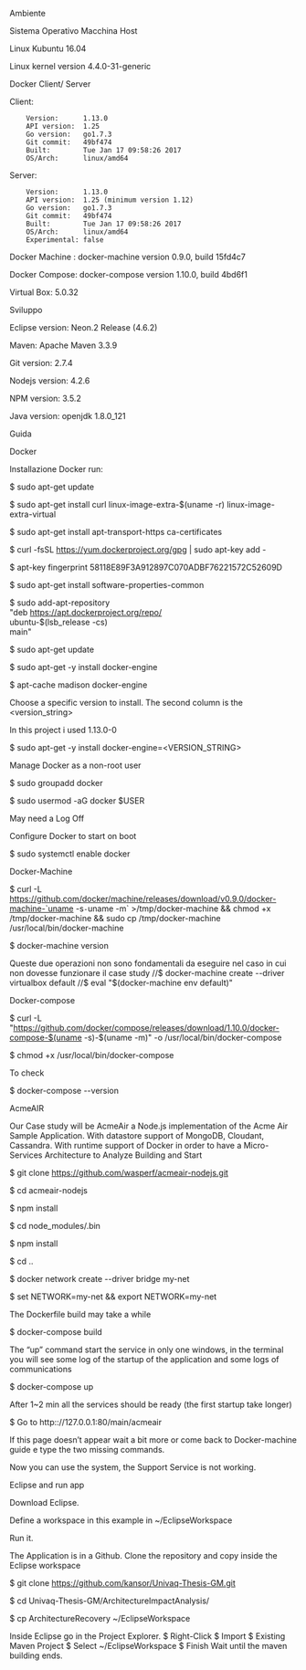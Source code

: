 ﻿Ambiente

Sistema Operativo Macchina Host

Linux Kubuntu 16.04

Linux kernel version 4.4.0-31-generic

Docker Client/ Server

Client:

        Version:      1.13.0
        API version:  1.25
        Go version:   go1.7.3
        Git commit:   49bf474
        Built:        Tue Jan 17 09:58:26 2017
        OS/Arch:      linux/amd64
        


Server:

        Version:      1.13.0
        API version:  1.25 (minimum version 1.12)
        Go version:   go1.7.3
        Git commit:   49bf474
        Built:        Tue Jan 17 09:58:26 2017
        OS/Arch:      linux/amd64
        Experimental: false
        


Docker Machine : docker-machine version 0.9.0, build 15fd4c7

Docker Compose: docker-compose version 1.10.0, build 4bd6f1

Virtual Box: 5.0.32

Sviluppo

Eclipse version: Neon.2 Release (4.6.2)

Maven: Apache Maven 3.3.9

Git version: 2.7.4

Nodejs version: 4.2.6

NPM version: 3.5.2

Java version: openjdk 1.8.0_121



Guida

Docker

Installazione Docker run:


$ sudo apt-get update

$ sudo apt-get install curl linux-image-extra-$(uname -r) linux-image-extra-virtual

$ sudo apt-get install apt-transport-https ca-certificates

$ curl -fsSL https://yum.dockerproject.org/gpg | sudo apt-key add -

$ apt-key fingerprint 58118E89F3A912897C070ADBF76221572C52609D

$ sudo apt-get install software-properties-common

$ sudo add-apt-repository \
      "deb https://apt.dockerproject.org/repo/ \
      ubuntu-$(lsb_release -cs) \
      main"
      
$ sudo apt-get update

$ sudo apt-get -y install docker-engine

$ apt-cache madison docker-engine

Choose a specific version to install. The second column is the <version_string>

In this project i used 1.13.0-0

$ sudo apt-get -y install docker-engine=<VERSION_STRING>


Manage Docker as a non-root user

$ sudo groupadd docker

$ sudo usermod -aG docker $USER

May need a Log Off



Configure Docker to start on boot

$ sudo systemctl enable docker

Docker-Machine

$ curl -L https://github.com/docker/machine/releases/download/v0.9.0/docker-machine-`uname -s`-`uname -m` >/tmp/docker-machine &&
  chmod +x /tmp/docker-machine &&
 sudo cp /tmp/docker-machine /usr/local/bin/docker-machine
 
$ docker-machine version

Queste due operazioni non sono fondamentali da eseguire nel caso in cui non dovesse funzionare il case study
//$ docker-machine create --driver virtualbox default
//$ eval "$(docker-machine env default)"

Docker-compose

$ curl -L "https://github.com/docker/compose/releases/download/1.10.0/docker-compose-$(uname -s)-$(uname -m)" -o /usr/local/bin/docker-compose

$ chmod +x /usr/local/bin/docker-compose

To check

$ docker-compose --version

AcmeAIR

Our Case study will be AcmeAir a Node.js implementation of the Acme Air Sample Application. With datastore support of MongoDB, Cloudant, Cassandra. 
With runtime support of  Docker in order to have a  Micro-Services Architecture to Analyze
Building and Start


$ git clone https://github.com/wasperf/acmeair-nodejs.git

$ cd acmeair-nodejs

$ npm install

$ cd node_modules/.bin

$ npm install

$ cd ..

$ docker network create --driver bridge my-net

$ set NETWORK=my-net && export NETWORK=my-net 

The Dockerfile build may take a while

$ docker-compose build

The “up” command start the service in only one windows, in the terminal you will see some log of the startup of the application and some logs of communications

$ docker-compose up

After 1~2 min all the services should be ready (the first startup take longer)

$ Go to http:://127.0.0.1:80/main/acmeair

If this page doesn’t appear wait a bit more or come back to Docker-machine guide e type the two missing commands.


Now you can use the system, the Support Service is not working.


Eclipse and run app

Download Eclipse.

Define a workspace in this example in ~/EclipseWorkspace

Run it. 

The Application is in a Github. Clone the repository and copy inside the Eclipse workspace

$ git clone https://github.com/kansor/Univaq-Thesis-GM.git

$ cd Univaq-Thesis-GM/ArchitectureImpactAnalysis/

$ cp ArchitectureRecovery ~/EclipseWorkspace



Inside Eclipse go in the Project Explorer.
$ Right-Click
$ Import 
$ Existing Maven Project
$ Select ~/EclipseWorkspace
$ Finish
Wait until the maven building ends.